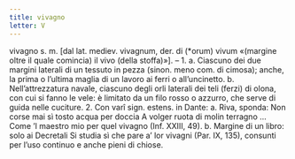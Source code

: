 ```yaml
---
title: vivagno
letter: V
---
```

vivagno s. m. [dal lat. mediev. vivagnum, der. di (*orum) vivum «(margine oltre il quale comincia) il vivo (della stoffa)»]. – 1. a. Ciascuno dei due margini laterali di un tessuto in pezza (sinon. meno com. di cimosa); anche, la prima o l’ultima maglia di un lavoro ai ferri o all’uncinetto. b. Nell’attrezzatura navale, ciascuno degli orli laterali dei teli (ferzi) di olona, con cui si fanno le vele: è limitato da un filo rosso o azzurro, che serve di guida nelle cuciture. 2. Con varî sign. estens. in Dante: a. Riva, sponda: Non corse mai sì tosto acqua per doccia A volger ruota di molin terragno ... Come ’l maestro mio per quel vivagno (Inf. XXIII, 49). b. Margine di un libro: solo ai Decretali Si studia sì che pare a’ lor vivagni (Par. IX, 135), consunti per l’uso continuo e anche pieni di chiose.